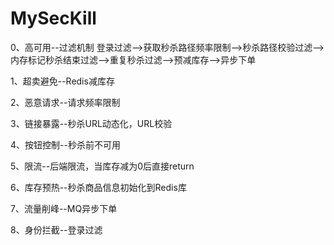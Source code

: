 # MySecKill

0、高可用--过滤机制
     登录过滤-->获取秒杀路径频率限制-->秒杀路径校验过滤-->内存标记秒杀结束过滤-->重复秒杀过滤-->预减库存-->异步下单
     
1、超卖避免--Redis减库存

2、恶意请求--请求频率限制

3、链接暴露--秒杀URL动态化，URL校验

4、按钮控制--秒杀前不可用

5、限流--后端限流，当库存减为0后直接return

6、库存预热--秒杀商品信息初始化到Redis库

7、流量削峰--MQ异步下单

8、身份拦截--登录过滤
